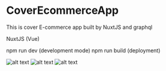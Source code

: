 # CoverEcommerceApp
This is cover E-commerce app built by NuxtJS and graphql

NuxtJS (Vue)

npm run dev (development mode)
npm run build (deployment)

![alt text](http://45.76.180.140/Screenshot_1.png)
![alt text](http://45.76.180.140/Screenshot_2.png)
![alt text](http://45.76.180.140/Screenshot_7.png)
